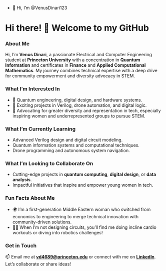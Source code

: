 - 👋 Hi, I’m @VenusDinari123


# Hi there! 👋 Welcome to my GitHub

### **About Me**  
Hi, I’m **Venus Dinari**, a passionate Electrical and Computer Engineering student at **Princeton University** with a concentration in **Quantum Information** and certificates in **Finance** and **Applied Computational Mathematics**. My journey combines technical expertise with a deep drive for community empowerment and diversity advocacy in STEM.

### **What I’m Interested In**  
- 🚀 Quantum engineering, digital design, and hardware systems.  
- 🤖 Exciting projects in Verilog, drone automation, and digital logic.  
- 🌟 Advocating for greater diversity and representation in tech, especially inspiring women and underrepresented groups to pursue STEM.  

### **What I’m Currently Learning**  
- Advanced Verilog design and digital circuit modeling.  
- Quantum information systems and computational techniques.  
- Drone programming and autonomous system navigation.

### **What I’m Looking to Collaborate On**  
- Cutting-edge projects in **quantum computing**, **digital design**, or **data analysis**.  
- Impactful initiatives that inspire and empower young women in tech.  

### **Fun Facts About Me**  
- 🌍 I’m a first-generation Middle Eastern woman who switched from economics to engineering to merge technical innovation with community-driven solutions.  
- 🏋️‍♀️ When I’m not designing circuits, you’ll find me doing incline cardio workouts or diving into robotics challenges!  

### **Get in Touch**  
📫 Email me at **[vd4689@princeton.edu](mailto:vd4689@princeton.edu)** or connect with me on **[LinkedIn](https://www.linkedin.com/in/venusdinari/)**. Let’s collaborate or share ideas!


